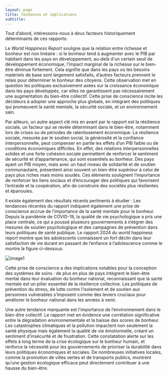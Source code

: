 ```yaml
---
layout: page
title: Tendances et implications
subtitle:
---
```


Tout d’abord, intéressons-nous à deux facteurs historiquement déterminants de ces rapports: 

Le _World Happiness Report_ souligne que la relation entre richesse et bonheur est non linéaire : si le bonheur tend à augmenter avec le PIB par habitant dans les pays en développement, au-delà d'un certain seuil de développement économique, l’impact marginal de la richesse sur le bien-être diminue fortement. Cela signifie que dans les pays où les besoins matériels de base sont largement satisfaits, d’autres facteurs prennent le relais pour déterminer le bonheur des citoyens. Cette observation met en question les politiques exclusivement axées sur la croissance économique dans les pays développés, car elles ne garantissent pas nécessairement une augmentation du bien-être collectif. Cette prise de conscience incite les décideurs à adopter une approche plus globale, en intégrant des politiques qui promeuvent la santé mentale, la sécurité sociale, et un environnement sain.

Par ailleurs, un autre aspect clé mis en avant par le rapport est la résilience sociale, un facteur qui se révèle déterminant dans le bien-être, notamment lors de crises ou de périodes de ralentissement économique. La résilience sociale, mesurée par le soutien social, la générosité et la confiance interpersonnelle, peut compenser en partie les effets d’un PIB faible ou de conditions économiques difficiles. En effet, des relations interpersonnelles solides et une forte cohésion sociale permettent de renforcer le sentiment de sécurité et d’appartenance, qui sont essentiels au bonheur. Des pays ayant un PIB moyen, mais avec un haut niveau de solidarité et de soutien communautaire, présentent ainsi souvent un bien-être supérieur à celui de pays plus riches mais moins soudés. Ces éléments soulignent l’importance de renforcer les liens sociaux et d’encourager des politiques qui favorisent l’entraide et la coopération, afin de construire des sociétés plus résilientes et épanouies.

Il existe également des résultats récents pertinents à étudier : 
Les tendances récentes du rapport indiquent également une prise de conscience accrue de l’importance de la santé mentale pour le bonheur. Depuis la pandémie de COVID-19, la qualité de vie psychologique a pris une place centrale, ce qui a poussé plusieurs gouvernements à intégrer des mesures de soutien psychologique et des campagnes de prévention dans leurs politiques de santé publique. Le rapport 2024 du world happiness report montre que les adolescents connaissent un fort déclin dans leur satisfaction de vie durant en passant de l’enfance à l’adolescence comme le montre la figure ci-dessous.

![image1](https://assets/img/image1.png)

Cette prise de conscience a des implications notables pour la conception des systèmes de soins : de plus en plus de pays intègrent le bien-être mental dans leur évaluation du bonheur national, reconnaissant que la santé mentale est un pilier essentiel de la résilience collective. Les politiques de prévention du stress, de lutte contre l’isolement et de soutien aux personnes vulnérables s’imposent comme des leviers cruciaux pour améliorer le bonheur national dans les années à venir.

Une autre tendance marquante est l'importance de l’environnement dans le bien-être collectif. Le rapport met en évidence une corrélation significative entre la dégradation environnementale et la baisse des scores de bonheur. Les catastrophes climatiques et la pollution impactent non seulement la santé physique mais également la qualité de vie émotionnelle, créant un sentiment d’insécurité et de frustration. Cette constatation alerte sur les effets à long terme de la crise écologique sur le bonheur humain, et renforce la nécessité pour les gouvernements de prioriser la durabilité dans leurs politiques économiques et sociales. De nombreuses initiatives locales, comme la promotion de villes vertes et de transports publics, montrent qu’une gestion écologique efficace peut directement contribuer à une hausse du bien-être.


